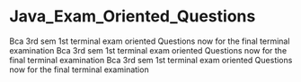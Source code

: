 # Java_Exam_Oriented_Questions
 Bca 3rd sem 1st terminal exam oriented Questions
now for the final terminal examination
 Bca 3rd sem 1st terminal exam oriented Questions
now for the final terminal examination
 Bca 3rd sem 1st terminal exam oriented Questions
now for the final terminal examination
